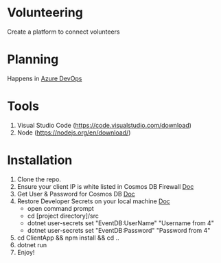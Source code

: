 # Volunteering
Create a platform to connect volunteers

# Planning
Happens in [Azure DevOps](https://dev.azure.com/ms-ch/Volunteering)

# Tools
1. Visual Studio Code (https://code.visualstudio.com/download)
2. Node (https://nodejs.org/en/download/)

# Installation
1. Clone the repo.
2. Ensure your client IP is white listed in Cosmos DB Firewall [Doc](https://docs.microsoft.com/en-us/azure/cosmos-db/firewall-support)
3. Get User & Password for Cosmos DB [Doc](https://docs.microsoft.com/en-us/azure/cosmos-db/secure-access-to-data) 
4. Restore Developer Secrets on your local machine [Doc](https://docs.microsoft.com/en-us/aspnet/core/security/app-secrets?view=aspnetcore-2.2&tabs=windows) 
    - open command prompt
    - cd [project directory]/src
    - dotnet user-secrets set "EventDB:UserName" "Username from 4"
    - dotnet user-secrets set "EventDB:Password" "Password from 4"
5. cd ClientApp && npm install && cd ..
6. dotnet run
7. Enjoy!
